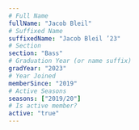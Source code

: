 ```yaml
---
# Full Name
fullName: "Jacob Bleil"
# Suffixed Name
suffixedName: "Jacob Bleil ’23"
# Section
section: "Bass"
# Graduation Year (or name suffix)
gradYear: "2023"
# Year Joined
memberSince: "2019"
# Active Seasons
seasons: ["2019/20"]
# Is active member?
active: "true"
---
```


